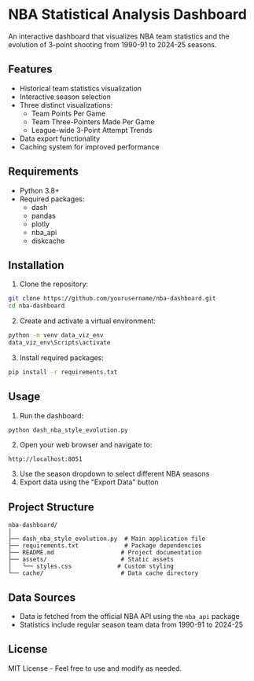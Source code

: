 # NBA Statistical Analysis Dashboard

An interactive dashboard that visualizes NBA team statistics and the evolution of 3-point shooting from 1990-91 to 2024-25 seasons.

## Features

- Historical team statistics visualization
- Interactive season selection
- Three distinct visualizations:
  - Team Points Per Game
  - Team Three-Pointers Made Per Game
  - League-wide 3-Point Attempt Trends
- Data export functionality
- Caching system for improved performance

## Requirements

- Python 3.8+
- Required packages:
  - dash
  - pandas
  - plotly
  - nba_api
  - diskcache

## Installation

1. Clone the repository:
```bash
git clone https://github.com/yourusername/nba-dashboard.git
cd nba-dashboard
```

2. Create and activate a virtual environment:
```bash
python -m venv data_viz_env
data_viz_env\Scripts\activate
```

3. Install required packages:
```bash
pip install -r requirements.txt
```

## Usage

1. Run the dashboard:
```bash
python dash_nba_style_evolution.py
```

2. Open your web browser and navigate to:
```
http://localhost:8051
```

3. Use the season dropdown to select different NBA seasons
4. Export data using the "Export Data" button

## Project Structure

```
nba-dashboard/
│
├── dash_nba_style_evolution.py  # Main application file
├── requirements.txt             # Package dependencies
├── README.md                   # Project documentation
├── assets/                     # Static assets
│   └── styles.css             # Custom styling
└── cache/                      # Data cache directory
```

## Data Sources

- Data is fetched from the official NBA API using the `nba_api` package
- Statistics include regular season team data from 1990-91 to 2024-25

## License

MIT License - Feel free to use and modify as needed.